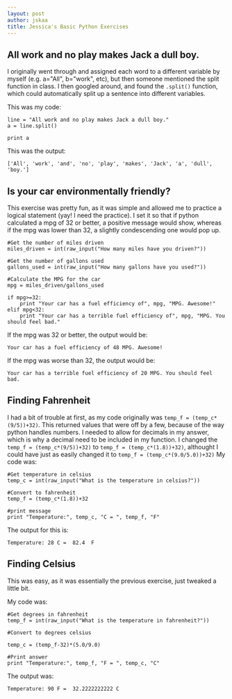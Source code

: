 ```yaml
---
layout: post
author: jskaa
title: Jessica's Basic Python Exercises
---
```


## All work and no play makes Jack a dull boy.

I originally went through and assigned each word to a different variable by myself (e.g. a="All", b="work", etc),
but then someone mentioned the split function in class. I then googled around, and found the ```.split()``` function,
which could automatically split up a sentence into different variables. 


This was my code:

```
line = "All work and no play makes Jack a dull boy."
a = line.split()

print a
```

This was the output:

```
['All', 'work', 'and', 'no', 'play', 'makes', 'Jack', 'a', 'dull', 'boy.']
```


## Is your car environmentally friendly?

This exercise was pretty fun, as it was simple and allowed me to practice a logical statement (yay! I need the practice). 
I set it so that if python calculated a mpg of 32 or better, a positive message would show, whereas if the mpg was lower than 32, a slightly condescending one would pop up. 


```
#Get the number of miles driven
miles_driven = int(raw_input("How many miles have you driven?"))

#Get the number of gallons used
gallons_used = int(raw_input("How many gallons have you used?"))

#Calculate the MPG for the car
mpg = miles_driven/gallons_used

if mpg>=32:
    print "Your car has a fuel efficiency of", mpg, "MPG. Awesome!"
elif mpg<32:
    print "Your car has a terrible fuel efficiency of", mpg, "MPG. You should feel bad."
```

If the mpg was 32 or better, the output would be:

```
Your car has a fuel efficiency of 48 MPG. Awesome!
```

If the mpg was worse than 32, the output would be:

```
Your car has a terrible fuel efficiency of 20 MPG. You should feel bad.
```


## Finding Fahrenheit

I had a bit of trouble at first, as my code originally was ```temp_f = (temp_c*(9/5))+32)```. This returned values that were off by a few, because of the way python handles numbers. I needed to allow for decimals in my answer, which is why a decimal need to be included in my function. I changed the ```temp_f = (temp_c*(9/5))+32)``` to ```temp_f = (temp_c*(1.8))+32)```, althought I could have just as easily changed it to ```temp_f = (temp_c*(9.0/5.0))+32)```
My code was:

```
#Get temperature in celsius
temp_c = int(raw_input("What is the temperature in celsius?"))

#Convert to fahrenheit
temp_f = (temp_c*(1.8))+32

#print message
print "Temperature:", temp_c, "C = ", temp_f, "F"
```

The output for this is: 

```
Temperature: 28 C =  82.4  F
```


## Finding Celsius

This was easy, as it was essentially the previous exercise, just tweaked a little bit. 

My code was: 

```
#Get degrees in fahrenheit
temp_f = int(raw_input("What is the temperature in fahrenheit?"))

#Convert to degrees celsius

temp_c = (temp_f-32)*(5.0/9.0)

#Print answer
print "Temperature:", temp_f, "F = ", temp_c, "C"
```

The output was:

```
Temperature: 90 F =  32.2222222222 C
```

